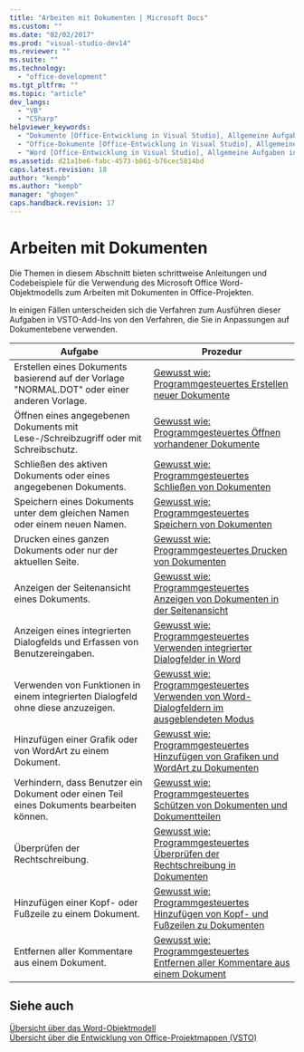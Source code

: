 ```yaml
---
title: "Arbeiten mit Dokumenten | Microsoft Docs"
ms.custom: ""
ms.date: "02/02/2017"
ms.prod: "visual-studio-dev14"
ms.reviewer: ""
ms.suite: ""
ms.technology: 
  - "office-development"
ms.tgt_pltfrm: ""
ms.topic: "article"
dev_langs: 
  - "VB"
  - "CSharp"
helpviewer_keywords: 
  - "Dokumente [Office-Entwicklung in Visual Studio], Allgemeine Aufgaben"
  - "Office-Dokumente [Office-Entwicklung in Visual Studio], Allgemeine Aufgaben"
  - "Word [Office-Entwicklung in Visual Studio], Allgemeine Aufgaben in Dokumenten"
ms.assetid: d21a1be6-fabc-4573-b861-b76cec5814bd
caps.latest.revision: 18
author: "kempb"
ms.author: "kempb"
manager: "ghogen"
caps.handback.revision: 17
---
```

# Arbeiten mit Dokumenten
  Die Themen in diesem Abschnitt bieten schrittweise Anleitungen und Codebeispiele für die Verwendung des Microsoft Office Word\-Objektmodells zum Arbeiten mit Dokumenten in Office\-Projekten.  
  
 In einigen Fällen unterscheiden sich die Verfahren zum Ausführen dieser Aufgaben in VSTO\-Add\-Ins von den Verfahren, die Sie in Anpassungen auf Dokumentebene verwenden.  
  
|Aufgabe|Prozedur|  
|-------------|--------------|  
|Erstellen eines Dokuments basierend auf der Vorlage "NORMAL.DOT" oder einer anderen Vorlage.|[Gewusst wie: Programmgesteuertes Erstellen neuer Dokumente](../vsto/how-to-programmatically-create-new-documents.md)|  
|Öffnen eines angegebenen Dokuments mit Lese\-\/Schreibzugriff oder mit Schreibschutz.|[Gewusst wie: Programmgesteuertes Öffnen vorhandener Dokumente](../vsto/how-to-programmatically-open-existing-documents.md)|  
|Schließen des aktiven Dokuments oder eines angegebenen Dokuments.|[Gewusst wie: Programmgesteuertes Schließen von Dokumenten](../vsto/how-to-programmatically-close-documents.md)|  
|Speichern eines Dokuments unter dem gleichen Namen oder einem neuen Namen.|[Gewusst wie: Programmgesteuertes Speichern von Dokumenten](../vsto/how-to-programmatically-save-documents.md)|  
|Drucken eines ganzen Dokuments oder nur der aktuellen Seite.|[Gewusst wie: Programmgesteuertes Drucken von Dokumenten](../vsto/how-to-programmatically-print-documents.md)|  
|Anzeigen der Seitenansicht eines Dokuments.|[Gewusst wie: Programmgesteuertes Anzeigen von Dokumenten in der Seitenansicht](../vsto/how-to-programmatically-display-documents-in-print-preview.md)|  
|Anzeigen eines integrierten Dialogfelds und Erfassen von Benutzereingaben.|[Gewusst wie: Programmgesteuertes Verwenden integrierter Dialogfelder in Word](../vsto/how-to-programmatically-use-built-in-dialog-boxes-in-word.md)|  
|Verwenden von Funktionen in einem integrierten Dialogfeld ohne diese anzuzeigen.|[Gewusst wie: Programmgesteuertes Verwenden von Word-Dialogfeldern im ausgeblendeten Modus](../vsto/how-to-programmatically-use-word-dialog-boxes-in-hidden-mode.md)|  
|Hinzufügen einer Grafik oder von WordArt zu einem Dokument.|[Gewusst wie: Programmgesteuertes Hinzufügen von Grafiken und WordArt zu Dokumenten](../vsto/how-to-programmatically-add-pictures-and-word-art-to-documents.md)|  
|Verhindern, dass Benutzer ein Dokument oder einen Teil eines Dokuments bearbeiten können.|[Gewusst wie: Programmgesteuertes Schützen von Dokumenten und Dokumentteilen](../vsto/how-to-programmatically-protect-documents-and-parts-of-documents.md)|  
|Überprüfen der Rechtschreibung.|[Gewusst wie: Programmgesteuertes Überprüfen der Rechtschreibung in Dokumenten](../vsto/how-to-programmatically-check-spelling-in-documents.md)|  
|Hinzufügen einer Kopf\- oder Fußzeile zu einem Dokument.|[Gewusst wie: Programmgesteuertes Hinzufügen von Kopf- und Fußzeilen zu Dokumenten](../vsto/how-to-programmatically-add-headers-and-footers-to-documents.md)|  
|Entfernen aller Kommentare aus einem Dokument.|[Gewusst wie: Programmgesteuertes Entfernen aller Kommentare aus einem Dokument](../vsto/how-to-programmatically-remove-all-comments-from-documents.md)|  
  
## Siehe auch  
 [Übersicht über das Word-Objektmodell](../vsto/word-object-model-overview.md)   
 [Übersicht über die Entwicklung von Office-Projektmappen &#40;VSTO&#41;](../vsto/office-solutions-development-overview-vsto.md)  
  
  